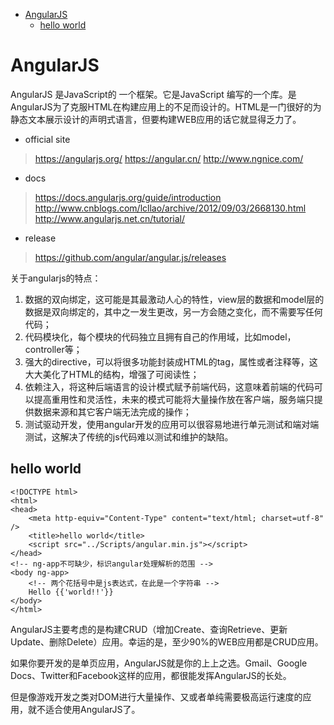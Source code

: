 <!-- TOC -->

- [AngularJS](#angularjs)
    - [hello world](#hello-world)

<!-- /TOC -->

<a id="markdown-angularjs" name="angularjs"></a>
# AngularJS
AngularJS 是JavaScript的 一个框架。它是JavaScript 编写的一个库。是AngularJS为了克服HTML在构建应用上的不足而设计的。HTML是一门很好的为静态文本展示设计的声明式语言，但要构建WEB应用的话它就显得乏力了。 

- official site 
> https://angularjs.org/
> https://angular.cn/
> http://www.ngnice.com/

- docs
> https://docs.angularjs.org/guide/introduction
> http://www.cnblogs.com/lcllao/archive/2012/09/03/2668130.html
> http://www.angularjs.net.cn/tutorial/

- release
> https://github.com/angular/angular.js/releases

关于angularjs的特点：

1. 数据的双向绑定，这可能是其最激动人心的特性，view层的数据和model层的数据是双向绑定的，其中之一发生更改，另一方会随之变化，而不需要写任何代码；
2. 代码模块化，每个模块的代码独立且拥有自己的作用域，比如model，controller等；
3. 强大的directive，可以将很多功能封装成HTML的tag，属性或者注释等，这大大美化了HTML的结构，增强了可阅读性；
4. 依赖注入，将这种后端语言的设计模式赋予前端代码，这意味着前端的代码可以提高重用性和灵活性，未来的模式可能将大量操作放在客户端，服务端只提供数据来源和其它客户端无法完成的操作；
5. 测试驱动开发，使用angular开发的应用可以很容易地进行单元测试和端对端测试，这解决了传统的js代码难以测试和维护的缺陷。


<a id="markdown-hello-world" name="hello-world"></a>
## hello world
```
<!DOCTYPE html>
<html>
<head>
    <meta http-equiv="Content-Type" content="text/html; charset=utf-8" />
    <title>hello world</title>
    <script src="../Scripts/angular.min.js"></script>
</head>
<!-- ng-app不可缺少，标识angular处理解析的范围 -->
<body ng-app>
    <!-- 两个花括号中是js表达式，在此是一个字符串 -->
    Hello {{'world!!'}}
</body>
</html>
```

AngularJS主要考虑的是构建CRUD（增加Create、查询Retrieve、更新Update、删除Delete）应用。幸运的是，至少90%的WEB应用都是CRUD应用。

如果你要开发的是单页应用，AngularJS就是你的上上之选。Gmail、Google Docs、Twitter和Facebook这样的应用，都很能发挥AngularJS的长处。

但是像游戏开发之类对DOM进行大量操作、又或者单纯需要极高运行速度的应用，就不适合使用AngularJS了。
